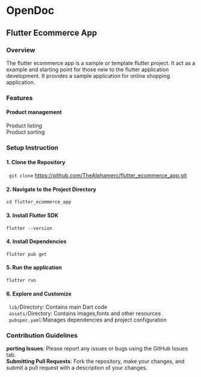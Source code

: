 # OpenDoc
## Flutter Ecommerce App
### Overview
The flutter ecommerce app is a sample or template flutter project. It act as a example and starting point for those new to the flutter application development. It provides a sample application for online shopping application.
### Features
#### Product management
Product listing<br>
Product sorting
### Setup Instruction
#### 1. Clone the Repository
``` git clone``` https://github.com/TheAlphamerc/flutter_ecommerce_app.git 
#### 2. Navigate to the Project Directory
``cd flutter_ecommerce_app``
#### 3. Install Flutter SDK
``flutter --version``
#### 4. Install Dependencies
``flutter pub get``
#### 5. Run the application
``flutter run``
#### 6. Explore and Customize
`` lib/``Directory: Contains main Dart code <br>
`` assets/``Directory: Contains images,fonts and other resources<br>
`` pubspec.yaml``:Manages dependencies and project configuration<br>
### Contribution Guidelines
  **porting Issues**: Please report any issues or bugs using the GitHub Issues tab.<br>
  **Submitting Pull Requests**: Fork the repository, make your changes, and submit a pull request with a description of your changes.
